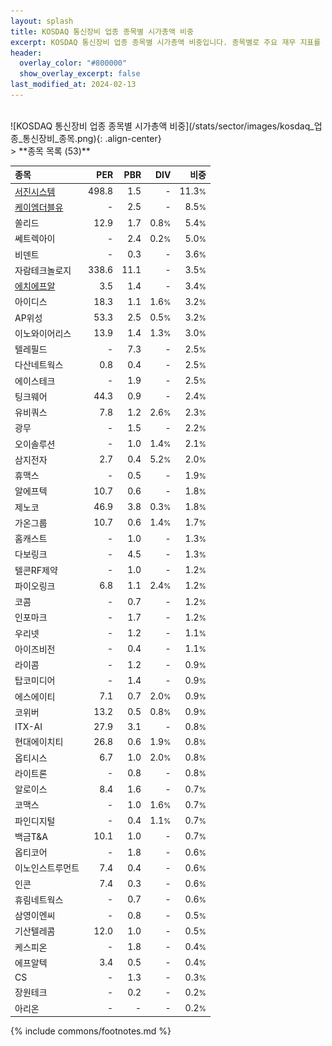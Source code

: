 ```yaml
---
layout: splash
title: KOSDAQ 통신장비 업종 종목별 시가총액 비중
excerpt: KOSDAQ 통신장비 업종 종목별 시가총액 비중입니다. 종목별로 주요 재무 지표를 함께 표시합니다.
header:
  overlay_color: "#800000"
  show_overlay_excerpt: false
last_modified_at: 2024-02-13
---
```

<br>
![KOSDAQ 통신장비 업종 종목별 시가총액 비중](/stats/sector/images/kosdaq_업종_통신장비_종목.png){: .align-center}
<br>
> **종목 목록 (53)**<a id="list"></a>

| **종목** | **PER** | **PBR** | **DIV** | **비중** |
| :------- | ------: | ------: | ------: | -------: |
| [서진시스템](/178320/) | 498.8 | 1.5 | - | 11.3<small>%</small> |
| [케이엠더블유](/032500/) | - | 2.5 | - | 8.5<small>%</small> |
| 쏠리드 | 12.9 | 1.7 | 0.8<small>%</small> | 5.4<small>%</small> |
| 쎄트렉아이 | - | 2.4 | 0.2<small>%</small> | 5.0<small>%</small> |
| 비덴트 | - | 0.3 | - | 3.6<small>%</small> |
| 자람테크놀로지 | 338.6 | 11.1 | - | 3.5<small>%</small> |
| [에치에프알](/230240/) | 3.5 | 1.4 | - | 3.4<small>%</small> |
| 아이디스 | 18.3 | 1.1 | 1.6<small>%</small> | 3.2<small>%</small> |
| AP위성 | 53.3 | 2.5 | 0.5<small>%</small> | 3.2<small>%</small> |
| 이노와이어리스 | 13.9 | 1.4 | 1.3<small>%</small> | 3.0<small>%</small> |
| 텔레필드 | - | 7.3 | - | 2.5<small>%</small> |
| 다산네트웍스 | 0.8 | 0.4 | - | 2.5<small>%</small> |
| 에이스테크 | - | 1.9 | - | 2.5<small>%</small> |
| 팅크웨어 | 44.3 | 0.9 | - | 2.4<small>%</small> |
| 유비쿼스 | 7.8 | 1.2 | 2.6<small>%</small> | 2.3<small>%</small> |
| 광무 | - | 1.5 | - | 2.2<small>%</small> |
| 오이솔루션 | - | 1.0 | 1.4<small>%</small> | 2.1<small>%</small> |
| 삼지전자 | 2.7 | 0.4 | 5.2<small>%</small> | 2.0<small>%</small> |
| 휴맥스 | - | 0.5 | - | 1.9<small>%</small> |
| 알에프텍 | 10.7 | 0.6 | - | 1.8<small>%</small> |
| 제노코 | 46.9 | 3.8 | 0.3<small>%</small> | 1.8<small>%</small> |
| 가온그룹 | 10.7 | 0.6 | 1.4<small>%</small> | 1.7<small>%</small> |
| 홈캐스트 | - | 1.0 | - | 1.3<small>%</small> |
| 다보링크 | - | 4.5 | - | 1.3<small>%</small> |
| 텔콘RF제약 | - | 1.0 | - | 1.2<small>%</small> |
| 파이오링크 | 6.8 | 1.1 | 2.4<small>%</small> | 1.2<small>%</small> |
| 코콤 | - | 0.7 | - | 1.2<small>%</small> |
| 인포마크 | - | 1.7 | - | 1.2<small>%</small> |
| 우리넷 | - | 1.2 | - | 1.1<small>%</small> |
| 아이즈비전 | - | 0.4 | - | 1.1<small>%</small> |
| 라이콤 | - | 1.2 | - | 0.9<small>%</small> |
| 탑코미디어 | - | 1.4 | - | 0.9<small>%</small> |
| 에스에이티 | 7.1 | 0.7 | 2.0<small>%</small> | 0.9<small>%</small> |
| 코위버 | 13.2 | 0.5 | 0.8<small>%</small> | 0.9<small>%</small> |
| ITX-AI | 27.9 | 3.1 | - | 0.8<small>%</small> |
| 현대에이치티 | 26.8 | 0.6 | 1.9<small>%</small> | 0.8<small>%</small> |
| 옵티시스 | 6.7 | 1.0 | 2.0<small>%</small> | 0.8<small>%</small> |
| 라이트론 | - | 0.8 | - | 0.8<small>%</small> |
| 알로이스 | 8.4 | 1.6 | - | 0.7<small>%</small> |
| 코맥스 | - | 1.0 | 1.6<small>%</small> | 0.7<small>%</small> |
| 파인디지털 | - | 0.4 | 1.1<small>%</small> | 0.7<small>%</small> |
| 백금T&A | 10.1 | 1.0 | - | 0.7<small>%</small> |
| 옵티코어 | - | 1.8 | - | 0.6<small>%</small> |
| 이노인스트루먼트 | 7.4 | 0.4 | - | 0.6<small>%</small> |
| 인콘 | 7.4 | 0.3 | - | 0.6<small>%</small> |
| 휴림네트웍스 | - | 0.7 | - | 0.6<small>%</small> |
| 삼영이엔씨 | - | 0.8 | - | 0.5<small>%</small> |
| 기산텔레콤 | 12.0 | 1.0 | - | 0.5<small>%</small> |
| 케스피온 | - | 1.8 | - | 0.4<small>%</small> |
| 에프알텍 | 3.4 | 0.5 | - | 0.4<small>%</small> |
| CS | - | 1.3 | - | 0.3<small>%</small> |
| 장원테크 | - | 0.2 | - | 0.2<small>%</small> |
| 아리온 | - | - | - | 0.2<small>%</small> |

{% include commons/footnotes.md %}